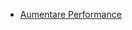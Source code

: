 - [Aumentare Performance](https://medium.com/flutter-community/elements-keys-and-flutters-performance-3ef15c90f607)
